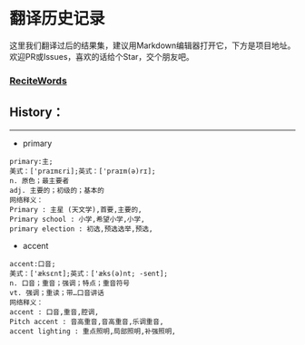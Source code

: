 # 翻译历史记录 
这里我们翻译过后的结果集，建议用Markdown编辑器打开它，下方是项目地址。欢迎PR或Issues，喜欢的话给个Star，交个朋友吧。
### [ReciteWords](https://github.com/BolexLiu/ReciteWords)

## History：

---

- primary
```
primary:主;
美式：['praɪmɛri];英式：['praɪm(ə)rɪ];
n. 原色；最主要者
adj. 主要的；初级的；基本的
网络释义：
Primary : 主星 (天文学),首要,主要的,
Primary school : 小学,希望小学,小学,
primary election : 初选,预选选举,预选,
```
- accent
```
accent:口音;
美式：['æksɛnt];英式：['æks(ə)nt; -sent];
n. 口音；重音；强调；特点；重音符号
vt. 强调；重读；带…口音讲话
网络释义：
accent : 口音,重音,腔调,
Pitch accent : 音高重音,音高重音,乐调重音,
accent lighting : 重点照明,局部照明,补强照明,
```
